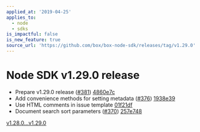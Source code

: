 ```yaml
---
applied_at: '2019-04-25'
applies_to:
  - node
  - sdks
is_impactful: false
is_new_feature: true
source_url: 'https://github.com/box/box-node-sdk/releases/tag/v1.29.0'
---
```


# Node SDK v1.29.0 release

- Prepare v1.29.0 release ([#381](https://github.com/box/box-node-sdk/pull/381))  [4860e7c](https://github.com/box/box-node-sdk/commit/4860e7c)
- Add convenience methods for setting metadata ([#376](https://github.com/box/box-node-sdk/pull/376))  [1938e39](https://github.com/box/box-node-sdk/commit/1938e39)
- Use HTML comments in issue template  [01f21df](https://github.com/box/box-node-sdk/commit/01f21df)
- Document search sort parameters ([#370](https://github.com/box/box-node-sdk/pull/370))  [257e748](https://github.com/box/box-node-sdk/commit/257e748)

[v1.28.0...v1.29.0](https://github.com/box/box-node-sdk/compare/v1.28.0...v1.29.0)